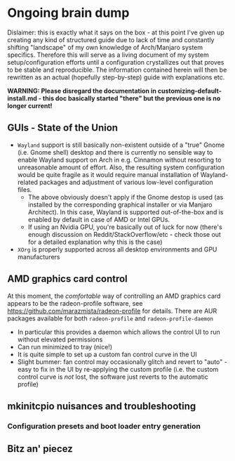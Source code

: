 
# Ongoing brain dump

Dislaimer: this is exactly what it says on the box - at this point I've given up creating any kind of structured
guide due to lack of time and constantly shifting "landscape" of my own knowledge of Arch/Manjaro system 
specifics. Therefore this will serve as a living document of my system setup/configuration efforts until a
configuration crystallizes out that proves to be stable and reproducible. The information contained herein
will then be rewritten as an actual (hopefully step-by-step) guide with explanations etc.

**WARNING: Please disregard the documentation in customizing-default-install.md - this doc basically
started "there" but the previous one is no longer current!**


## GUIs - State of the Union

* `Wayland` support is still basically non-existent outside of a "true" Gnome (i.e. Gnome shell) desktop and 
there is currently no sensible way to enable Wayland support on Arch in e.g. Cinnamon without resorting
to unreasonable amount of effort. Also, the resulting system configuration would be quite fragile as
it would require manual installation of Wayland-related packages and adjustment of various low-level 
configuration files. 
  * The above obviously doesn't apply if the Gnome destop is used (as installed by the corresponding
  graphical installer or via Manjaro Architect). In this case, Wayland is supported out-of-the-box and
  is enabled by default in case of AMD or Intel GPUs.  
  * If using an Nvidia GPU, you're basically out of luck for now (there's enough discussion on 
    Reddit/StackOverflow/etc - check those out for a detailed explanation why this is the case)
* `XOrg` is properly supported across all desktop environments and GPU manufacturers

## AMD graphics card control

At this moment, the _comfortable_ way of controlling an AMD graphics card appears to be the
radeon-profile software, see <https://github.com/marazmista/radeon-profile> for details. There are
AUR packages available for both `radeon-profile` and `radeon-profile-daemon`

* In particular this provides a daemon which allows the control UI to run without elevated permissions
* Can run minimized to tray (nice!)
* It is quite simple to set up a custom fan control curve in the UI
* Slight bummer: fan control may occasionally glitch and revert to "auto" - easy to fix in the UI by
  re-applying the custom profile (i.e. the custom control curve is _not_ lost, the software just 
  reverts to the automatic profile)

## mkinitcpio nuisances and troubleshooting

### Configuration presets and boot loader entry generation




## Bitz an' piecez

